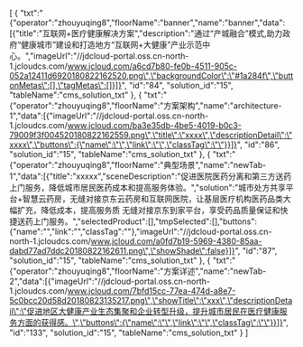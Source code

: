 [
	{
		"txt":"{\"operator\":\"zhouyuqing8\",\"floorName\":\"banner\",\"name\":\"banner\",\"data\":[{\"title\":\"互联网+医疗健康解决方案\",\"description\":\"通过“产城融合”模式,助力政府“健康城市”建设和打造地方“互联网+大健康”产业示范中心。\",\"imageUrl\":\"//jdcloud-portal.oss.cn-north-1.jcloudcs.com/www.jcloud.com/a6cd7b80-fe0b-4511-905c-052a12411d6920180822162520.png\",\"backgroundColor\":\"#1a284f\",\"buttonMetas\":[],\"tagMetas\":[]}]}",
		"id":"84",
		"solution_id":"15",
		"tableName":"cms_solution_txt"
	},
	{
		"txt":"{\"operator\":\"zhouyuqing8\",\"floorName\":\"方案架构\",\"name\":\"architecture-1\",\"data\":[{\"imageUrl\":\"//jdcloud-portal.oss.cn-north-1.jcloudcs.com/www.jcloud.com/ba3e35db-4be5-4019-b0c3-79009f3f004520180822162559.png\",\"title\":\"xxxx\",\"descriptionDetail\":\"xxxx\",\"buttons\":{\"name\":\"\",\"link\":\"\",\"classTag\":\"\"}}]}",
		"id":"86",
		"solution_id":"15",
		"tableName":"cms_solution_txt"
	},
	{
		"txt":"{\"operator\":\"zhouyuqing8\",\"floorName\":\"典型场景\",\"name\":\"newTab-1\",\"data\":[{\"title\":\"xxxxx\",\"sceneDescription\":\"促进医院医药分离和第三方送药上门服务，降低城市居民医药成本和提高服务体验。\",\"solution\":\"城市处方共享平台+智慧云药房，无缝对接京东云药房和互联网医院，让基层医疗机构医药品类大幅扩充，降低成本，提高服务质 无缝对接京东到家平台，享受药品质量保证和快捷送药上门服务。\",\"selectedProduct\":[],\"tmpSelected\":[],\"buttons\":{\"name\":\"\",\"link\":\"\",\"classTag\":\"\"},\"imageUrl\":\"//jdcloud-portal.oss.cn-north-1.jcloudcs.com/www.jcloud.com/a0fd7b19-5969-4380-85aa-dabd77ad7ddc20180822162611.png\",\"showShade\":false}]}",
		"id":"87",
		"solution_id":"15",
		"tableName":"cms_solution_txt"
	},
	{
		"txt":"{\"operator\":\"zhouyuqing8\",\"floorName\":\"方案详述\",\"name\":\"newTab-2\",\"data\":[{\"imageUrl\":\"//jdcloud-portal.oss.cn-north-1.jcloudcs.com/www.jcloud.com/7bfd15cc-77ea-474d-a8e7-5c0bcc20d58d20180823135217.png\",\"showTitle\":\"xxx\",\"descriptionDetail\":\"促进地区大健康产业生态集聚和企业转型升级，提升城市居民在医疗健康服务方面的获得感。\",\"buttons\":{\"name\":\"\",\"link\":\"\",\"classTag\":\"\"}}]}",
		"id":"133",
		"solution_id":"15",
		"tableName":"cms_solution_txt"
	}
]